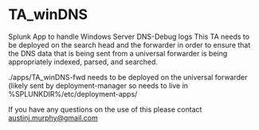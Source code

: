 TA_winDNS
=========

Splunk App to handle Windows Server DNS-Debug logs
This TA needs to be deployed on the search head and the forwarder in order to ensure that the DNS data that is being sent from a universal forwarder
is being appropriately indexed, parsed, and searched.

./apps/TA_winDNS-fwd needs to be deployed on the universal forwarder (likely sent by deployment-manager so needs to live in %SPLUNKDIR%/etc/deployment-apps/

If you have any questions on the use of this please contact austinj.murphy@gmail.com


